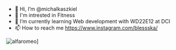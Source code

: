 - 👋 Hi, I’m @michalkaszkiel
- 👀 I'm intrested in Fitness
- 🌱 I’m currently learning Web development with WD22E12 at DCI
- 📫 How to reach me https://www.instagram.com/blessska/

![alfaromeo](https://img.shields.io/badge/AlfaRomeo-000000?style=for-the-badge&logo=AlfaRomeo&logoColor=white)]
<!---
michalkaszkiel/michalkaszkiel is a ✨ special ✨ repository because its `README.md` (this file) appears on your GitHub profile.
You can click the Preview link to take a look at your changes.
--->
